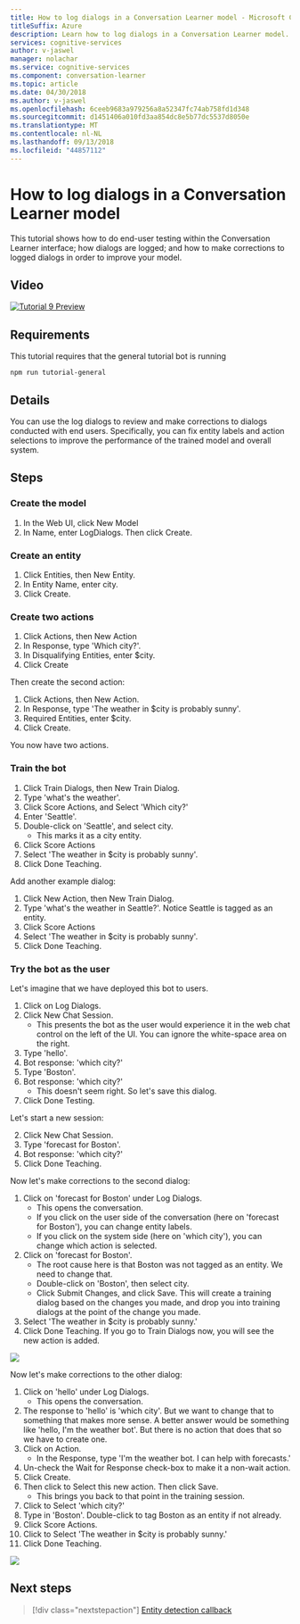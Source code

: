 ```yaml
---
title: How to log dialogs in a Conversation Learner model - Microsoft Cognitive Services | Microsoft Docs
titleSuffix: Azure
description: Learn how to log dialogs in a Conversation Learner model.
services: cognitive-services
author: v-jaswel
manager: nolachar
ms.service: cognitive-services
ms.component: conversation-learner
ms.topic: article
ms.date: 04/30/2018
ms.author: v-jaswel
ms.openlocfilehash: 6ceeb9683a979256a8a52347fc74ab758fd1d348
ms.sourcegitcommit: d1451406a010fd3aa854dc8e5b77dc5537d8050e
ms.translationtype: MT
ms.contentlocale: nl-NL
ms.lasthandoff: 09/13/2018
ms.locfileid: "44857112"
---
```

# <a name="how-to-log-dialogs-in-a-conversation-learner-model"></a>How to log dialogs in a Conversation Learner model

This tutorial shows how to do end-user testing within the Conversation Learner interface; how dialogs are logged; and how to make corrections to logged dialogs in order to improve your model.

## <a name="video"></a>Video

[![Tutorial 9 Preview](http://aka.ms/cl-tutorial-09-preview)](http://aka.ms/blis-tutorial-09)

## <a name="requirements"></a>Requirements
This tutorial requires that the general tutorial bot is running

    npm run tutorial-general

## <a name="details"></a>Details
You can use the log dialogs to review and make corrections to dialogs conducted with end users.  Specifically, you can fix entity labels and action selections to improve the performance of the trained model and overall system. 

## <a name="steps"></a>Steps

### <a name="create-the-model"></a>Create the model

1. In the Web UI, click New Model
2. In Name, enter LogDialogs. Then click Create.

### <a name="create-an-entity"></a>Create an entity

1. Click Entities, then New Entity.
2. In Entity Name, enter city.
3. Click Create.

### <a name="create-two-actions"></a>Create two actions

1. Click Actions, then New Action
2. In Response, type 'Which city?'.
3. In Disqualifying Entities, enter $city.
3. Click Create

Then create the second action:

1. Click Actions, then New Action.
3. In Response, type 'The weather in $city is probably sunny'.
4. Required Entities, enter $city.
4. Click Create.

You now have two actions.

### <a name="train-the-bot"></a>Train the bot

1. Click Train Dialogs, then New Train Dialog.
2. Type 'what's the weather'.
3. Click Score Actions, and Select 'Which city?'
2. Enter 'Seattle'.
3. Double-click on 'Seattle', and select city.
    - This marks it as a city entity.
5. Click Score Actions
6. Select 'The weather in $city is probably sunny'.
7. Click Done Teaching.

Add another example dialog:

1. Click New Action, then New Train Dialog.
2. Type 'what's the weather in Seattle?'. Notice Seattle is tagged as an entity.
5. Click Score Actions 
6. Select 'The weather in $city is probably sunny'.
7. Click Done Teaching.

### <a name="try-the-bot-as-the-user"></a>Try the bot as the user
Let's imagine that we have deployed this bot to users.

1. Click on Log Dialogs.
2. Click New Chat Session.
    - This presents the bot as the user would experience it in the web chat control on the left of the UI. You can ignore the white-space area on the right.
3. Type 'hello'.
4. Bot response: 'which city?'
4. Type 'Boston'.
5. Bot response: 'which city?'
    - This doesn't seem right. So let's save this dialog.
2. Click Done Testing.

Let's start a new session:

2. Click New Chat Session.
3. Type 'forecast for Boston'.
4. Bot response: 'which city?'
2. Click Done Teaching.

Now let's make corrections to the second dialog:

1. Click on 'forecast for Boston' under Log Dialogs.
    - This opens the conversation.
    - If you click on the user side of the conversation (here on 'forecast for Boston'), you can change entity labels.
    - If you click on the system side (here on 'which city'), you can change which action is selected.
5. Click on 'forecast for Boston'. 
    - The root cause here is that Boston was not tagged as an entity. We need to change that.
    - Double-click on 'Boston', then select city.
    - Click Submit Changes, and click Save. This will create a training dialog based on the changes you made, and drop you into training dialogs at the point of the change you made.
6. Select 'The weather in $city is probably sunny.'
7. Click Done Teaching. If you go to Train Dialogs now, you will see the new action is added.

![](../media/tutorial9_logdiag1.PNG)

Now let's make corrections to the other dialog:

1. Click on 'hello' under Log Dialogs.
    - This opens the conversation.
3. The response to 'hello' is 'which city'. But we want to change that to something that makes more sense. A better answer would be something like 'hello, I'm the weather bot'. But there is no action that does that so we have to create one.
4. Click on Action.
    - In the Response, type 'I'm the weather bot. I can help with forecasts.'
6. Un-check the Wait for Response check-box to make it a non-wait action.
7. Click Create.
8. Then click to Select this new action. Then click Save.
    - This brings you back to that point in the training session.
6. Click to Select 'which city?'
7. Type in 'Boston'. Double-click to tag Boston as an entity if not already.
8. Click Score Actions.
9. Click to Select 'The weather in $city is probably sunny.'
10. Click Done Teaching.

![](../media/tutorial9_addnewaction.PNG)

## <a name="next-steps"></a>Next steps

> [!div class="nextstepaction"]
> [Entity detection callback](./10-entity-detection-callback.md)
